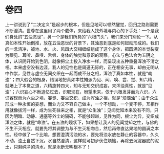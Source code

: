 # 卷四

​        上一讲说到了“二决定义”是起步的根本，但是见地可以顿然醒觉，回归之路则需要不断澄清。世尊在这里用了两个载体，来给我人找外境与内心的下手处：一个是我们身处的“五浊恶世”，另一个是我们所具的“六根门头”，我们来分门别论一下。
​        从真如本性开始倒推，放在五浊恶世的背景下，其浊恶到底是如何起动形成的。我们的一念清净，被地、水、火、风四大交相缠结组成了这个身体，把圆满的本觉裂变为眼见、耳听、鼻嗅、舌尝、身体的触觉和意识的观察。心法与色法合为五阴之体，从识阴开始到色阴，就像把尘土投入净水一样，而呈现出五种重叠浑浊不清之相。
​        本来虚空没有边涯，我人的见性也是周遍无际的，正在相安无事，却由无明从中作祟，见性与虚空无间交织在一起而成不分之相，浑浊了真如本性，就是“劫浊”；四大假合的根身，错误地把真如本性摊派为见、闻、嗅、尝、觉、知六精，就堵上了本觉之道，六精旋转四大，知与无知交织成妄，来浑浊真性，就是“见浊”；六识妄心不断追忆过去，识取现在，盼望未来，依于六根发芽而为六识，六识容现而为六尘之境，妄觉、妄尘交织，成为浑浊之相，就是“烦恼浊”；由于众生形成一种永恒的妄想，而业力又不容自己做主，一个不想动，一个变不停，互相作用就像拔河一样，成为生死往来之相，就是“众生浊”；见闻觉知本来没有不同，只因为明暗、动静、通塞等外尘的隔碍，不能够超越，见性为同，根尘为异，交织成浑浊之体，就是“命浊”。
​        在五浊的现状下，如果想让我人的见闻觉知之性，与佛的不生不灭相应，就要先将其调整为与不生灭相吻合，然后再修直达果地的圆满之本性。经中做了一个比喻，想要澄清污浊的水，要先将浊水放在静止的容器中，久久不动，浊土自然下沉，水自然澄清，这样就可初步伏住烦恼，再除去沉淀器底的泥土，只剩纯净的清水，就是永断无明根本了！